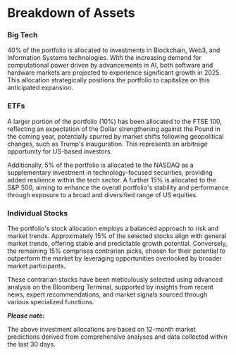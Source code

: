 # Breakdown of Assets

### Big Tech

40% of the portfolio is allocated to investments in Blockchain, Web3, and Information Systems technologies. With the increasing demand for computational power driven by advancements in AI, both software and hardware markets are projected to experience significant growth in 2025. This allocation strategically positions the portfolio to capitalize on this anticipated expansion.

### ETFs

A larger portion of the portfolio (10%) has been allocated to the FTSE 100, reflecting an expectation of the Dollar strengthening against the Pound in the coming year, potentially spurred by market shifts following geopolitical changes, such as Trump's inauguration. This represents an arbitrage opportunity for US-based investors.

Additionally, 5% of the portfolio is allocated to the NASDAQ as a supplementary investment in technology-focused securities, providing added resilience within the tech sector. A further 15% is allocated to the S&P 500, aiming to enhance the overall portfolio's stability and performance through exposure to a broad and diversified range of US equities.

### Individual Stocks

The portfolio's stock allocation employs a balanced approach to risk and market trends. Approximately 15% of the selected stocks align with general market trends, offering stable and predictable growth potential. Conversely, the remaining 15% comprises contrarian picks, chosen for their potential to outperform the market by leveraging opportunities overlooked by broader market participants.

These contrarian stocks have been meticulously selected using advanced analysis on the Bloomberg Terminal, supported by insights from recent news, expert recommendations, and market signals sourced through various specialized functions.

**_Please note:_**

The above investment allocations are based on 12-month market predictions derived from comprehensive analyses and data collected within the last 30 days.
